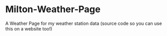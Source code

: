 # Milton-Weather-Page
A Weather Page for my weather station data (source code so you can use this on a website too!)

